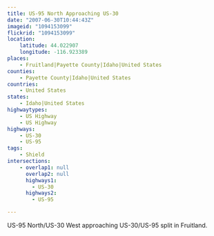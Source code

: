 ```yaml
---
title: US-95 North Approaching US-30
date: "2007-06-30T10:44:43Z"
imageid: "1094153099"
flickrid: "1094153099"
location:
    latitude: 44.022907
    longitude: -116.923389
places:
    - Fruitland|Payette County|Idaho|United States
counties:
    - Payette County|Idaho|United States
countries:
    - United States
states:
    - Idaho|United States
highwaytypes:
    - US Highway
    - US Highway
highways:
    - US-30
    - US-95
tags:
    - Shield
intersections:
    - overlap1: null
      overlap2: null
      highways1:
        - US-30
      highways2:
        - US-95

---
```

US-95 North/US-30 West approaching US-30/US-95 split in Fruitland.